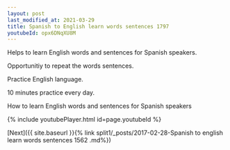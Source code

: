 ```yaml
---
layout: post
last_modified_at: 2021-03-29
title: Spanish to English learn words sentences 1797 
youtubeId: opx6DNqXU8M
---
```

 
 
Helps to learn English words and sentences for Spanish speakers.

Opportunitiy to repeat the words sentences. 

Practice English language. 
 
10 minutes practice every day. 
 
How to learn English words and sentences for Spanish speakers 
 
{% include youtubePlayer.html id=page.youtubeId %}
 
 
[Next]({{ site.baseurl }}{% link  split1/_posts/2017-02-28-Spanish to english learn words sentences 1562 .md%})
 
